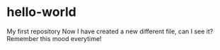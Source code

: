 # hello-world
My first repository
Now I have created a new different file, can I see it?
Remember this mood everytime!
